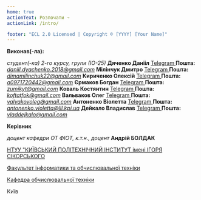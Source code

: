 ```yaml
---
home: true
actionText: Розпочати →
actionLink: /intro/

footer: "ECL 2.0 Licensed | Copyright © [YYYY] [Your Name]"
---
```



**Виконав(-ла):** 

*студент(-ка) 2-го курсу, групи (ІО-25)*
<span padding-right:5em></span> **Дяченко Данііл** <a href="https://t.me/Daniil_Tyz" target="_blank"> Telegram </a> **Пошта:** *daniil.dyachenko.2018@gmail.com* 
<span padding-right:5em></span> **Мілінчук Дмитро** <a href="https://t.me/muhammad_abdull" target="_blank"> Telegram </a> **Пошта:** *dimamilinchuk22@gmail.com* 
<span padding-right:5em></span> **Кириченко Олексій** <a href="https://t.me/olexx11" target="_blank"> Telegram </a> **Пошта:** *a0971720442@gmail.com* 
<span padding-right:5em></span> **Єрмаков Богдан** <a href="https://t.me/ihav3n0enemies" target="_blank"> Telegram </a> **Пошта:** *zumikyt@gmail.com* 
<span padding-right:5em></span> **Коваль Костянтин** <a href="https://t.me/koftatfok" target="_blank"> Telegram </a> **Пошта:** *koftatfok@gmail.com* 
<span padding-right:5em></span> **Вальваков Олег** <a href="https://t.me/SkAlVol" target="_blank"> Telegram </a> **Пошта:** *valvakovoleg@gmail.com* 
<span padding-right:5em></span> **Антоненко Віолетта** <a href="https://t.me/xivihwa" target="_blank"> Telegram </a> **Пошта:** *antonenko.violetta@lll.kpi.ua* 
<span padding-right:5em></span> **Дейкало Владислав** <a href="https://t.me/IvoBobuI" target="_blank"> Telegram </a> **Пошта:** *vladdejkalo@gmail.com* 



**Керівник**

*доцент кафедри ОТ ФІОТ, к.т.н., доцент*<span padding-right:5em></span> **Андрій БОЛДАК** 

[НТУУ "КИЇВСЬКИЙ ПОЛІТЕХНІЧНИЙ ІНСТИТУТ імені ІГОРЯ СІКОРСЬКОГО](https://kpi.ua/)

[Факультет інформатики та обчислювальної техніки](https://fiot.kpi.ua/)

[Кафедра обчислювальної техніки](https://comsys.kpi.ua/)

Київ
